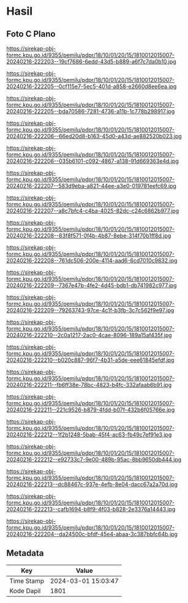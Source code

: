 # Hasil

## Foto C Plano

https://sirekap-obj-formc.kpu.go.id/9355/pemilu/pdpr/18/10/01/20/15/1810012015007-20240216-222203--19cf7686-6edd-43d5-b889-a6f7c7da0b10.jpg

https://sirekap-obj-formc.kpu.go.id/9355/pemilu/pdpr/18/10/01/20/15/1810012015007-20240216-222205--0cf115e7-5ec5-401d-a858-e2660d8ee6ea.jpg

https://sirekap-obj-formc.kpu.go.id/9355/pemilu/pdpr/18/10/01/20/15/1810012015007-20240216-222205--bda70586-7281-4736-a11b-1c778b298917.jpg

https://sirekap-obj-formc.kpu.go.id/9355/pemilu/pdpr/18/10/01/20/15/1810012015007-20240216-222206--66ed20d8-b163-45d0-a43d-ae882520b023.jpg

https://sirekap-obj-formc.kpu.go.id/9355/pemilu/pdpr/18/10/01/20/15/1810012015007-20240216-222206--035b6101-c092-4867-a138-91d669363e4d.jpg

https://sirekap-obj-formc.kpu.go.id/9355/pemilu/pdpr/18/10/01/20/15/1810012015007-20240216-222207--583d9eba-a821-44ee-a3e0-019781eefc69.jpg

https://sirekap-obj-formc.kpu.go.id/9355/pemilu/pdpr/18/10/01/20/15/1810012015007-20240216-222207--a8c7bfc4-c4ba-4025-82dc-c24c6862b977.jpg

https://sirekap-obj-formc.kpu.go.id/9355/pemilu/pdpr/18/10/01/20/15/1810012015007-20240216-222208--83f8f571-0f4b-4b87-8ebe-314f70b1ff8d.jpg

https://sirekap-obj-formc.kpu.go.id/9355/pemilu/pdpr/18/10/01/20/15/1810012015007-20240216-222208--761dc506-200e-4114-aad6-6cd7010c9832.jpg

https://sirekap-obj-formc.kpu.go.id/9355/pemilu/pdpr/18/10/01/20/15/1810012015007-20240216-222209--7367e47b-4fe2-4d45-bdb1-db741982c977.jpg

https://sirekap-obj-formc.kpu.go.id/9355/pemilu/pdpr/18/10/01/20/15/1810012015007-20240216-222209--79263743-97ce-4c1f-b3fb-3c7c562f9e97.jpg

https://sirekap-obj-formc.kpu.go.id/9355/pemilu/pdpr/18/10/01/20/15/1810012015007-20240216-222210--2c0a1217-2ac0-4cae-8096-189a15af435f.jpg

https://sirekap-obj-formc.kpu.go.id/9355/pemilu/pdpr/18/10/01/20/15/1810012015007-20240216-222210--b020c887-96f7-4b31-a5de-eee61845efdf.jpg

https://sirekap-obj-formc.kpu.go.id/9355/pemilu/pdpr/18/10/01/20/15/1810012015007-20240216-222211--fb6ff38e-78bc-4823-b4fc-332afaab6b91.jpg

https://sirekap-obj-formc.kpu.go.id/9355/pemilu/pdpr/18/10/01/20/15/1810012015007-20240216-222211--221c9526-b879-4fdd-b07f-432b6f05766e.jpg

https://sirekap-obj-formc.kpu.go.id/9355/pemilu/pdpr/18/10/01/20/15/1810012015007-20240216-222212--1f2b1248-5bab-45f4-ac63-fb49c7ef91e3.jpg

https://sirekap-obj-formc.kpu.go.id/9355/pemilu/pdpr/18/10/01/20/15/1810012015007-20240216-222212--e92733c7-9e00-489b-95ac-8bb9650db444.jpg

https://sirekap-obj-formc.kpu.go.id/9355/pemilu/pdpr/18/10/01/20/15/1810012015007-20240216-222213--dc88467c-937e-4efb-8e04-dacc67a2a70d.jpg

https://sirekap-obj-formc.kpu.go.id/9355/pemilu/pdpr/18/10/01/20/15/1810012015007-20240216-222213--cafb1694-b8f9-4f03-b828-2e3376a14443.jpg

https://sirekap-obj-formc.kpu.go.id/9355/pemilu/pdpr/18/10/01/20/15/1810012015007-20240216-222204--da24500c-bfdf-45e4-abaa-3c387bbfc64b.jpg


## Metadata

| Key        | Value               |
| ---------- | ------------------- |
| Time Stamp | 2024-03-01 15:03:47 |
| Kode Dapil | 1801                |



